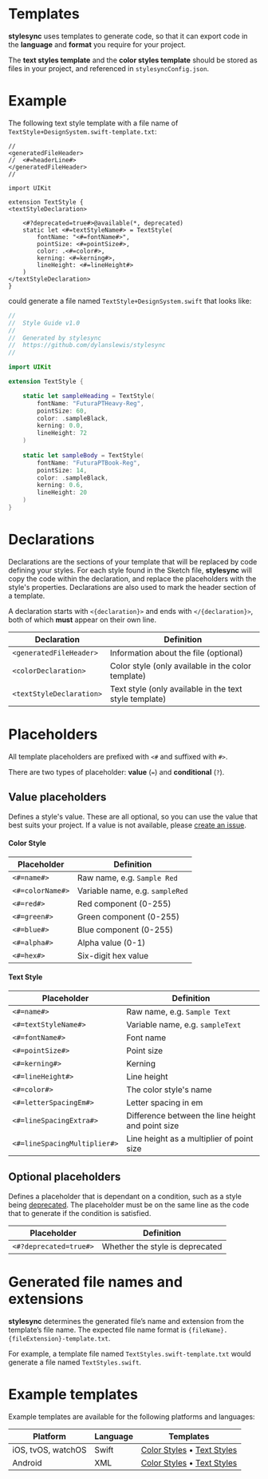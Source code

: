 # Templates

**stylesync** uses templates to generate code, so that it can export code in the **language** and **format** you require for your project.

The **text styles template** and the **color styles template** should be stored as files in your project, and referenced in `stylesyncConfig.json`.

# Example

The following text style template with a file name of `TextStyle+DesignSystem.swift-template.txt`:
```
//
<generatedFileHeader>
//  <#=headerLine#>
</generatedFileHeader>
//

import UIKit

extension TextStyle {
<textStyleDeclaration>

	<#?deprecated=true#>@available(*, deprecated)
	static let <#=textStyleName#> = TextStyle(
		fontName: "<#=fontName#>",
		pointSize: <#=pointSize#>,
		color: .<#=color#>,
		kerning: <#=kerning#>,
		lineHeight: <#=lineHeight#>
	)
</textStyleDeclaration>
}
```

could generate a file named `TextStyle+DesignSystem.swift` that looks like:
```swift
//
//  Style Guide v1.0
//
//  Generated by stylesync
//  https://github.com/dylanslewis/stylesync
//

import UIKit

extension TextStyle {

	static let sampleHeading = TextStyle(
		fontName: "FuturaPTHeavy-Reg",
		pointSize: 60,
		color: .sampleBlack,
		kerning: 0.0,
		lineHeight: 72
	)
	
	static let sampleBody = TextStyle(
		fontName: "FuturaPTBook-Reg",
		pointSize: 14,
		color: .sampleBlack,
		kerning: 0.6,
		lineHeight: 20
	)
}
```

# Declarations

Declarations are the sections of your template that will be replaced by code defining your styles. For each style found in the Sketch file, **stylesync** will copy the code within the declaration, and replace the placeholders with the style's properties. Declarations are also used to mark the header section of a template.

A declaration starts with `<{declaration}>` and ends with `</{declaration}>`, both of which **must** appear on their own line.

| Declaration | Definition |
| --- | --- |
| `<generatedFileHeader>` | Information about the file (optional) |
| `<colorDeclaration>` | Color style (only available in the color template) |
| `<textStyleDeclaration>` | Text style (only available in the text style template) |

# Placeholders

All template placeholders are prefixed with `<#` and suffixed with `#>`.

There are two types of placeholder: **value** (`=`) and **conditional** (`?`).

## Value placeholders

Defines a style's value. These are all optional, so you can use the value that best suits your project. If a value is not available, please [create an issue](https://github.com/dylanslewis/stylesync/issues/new).

#### Color Style

| Placeholder | Definition |
| --- | --- |
| `<#=name#>` | Raw name, e.g. `Sample Red`|
| `<#=colorName#>` | Variable name, e.g. `sampleRed`|
| `<#=red#>` | Red component (0-255) |
| `<#=green#>` | Green component (0-255) |
| `<#=blue#>` | Blue component (0-255) |
| `<#=alpha#>` | Alpha value (0-1) |
| `<#=hex#>` | Six-digit hex value |

#### Text Style

| Placeholder | Definition |
| --- | --- |
| `<#=name#>` | Raw name, e.g. `Sample Text` |
| `<#=textStyleName#>` | Variable name, e.g. `sampleText` |
| `<#=fontName#>` | Font name |
| `<#=pointSize#>` | Point size |
| `<#=kerning#>` | Kerning |
| `<#=lineHeight#>` | Line height |
| `<#=color#>` | The color style's name |
| `<#=letterSpacingEm#>` | Letter spacing in em |
| `<#=lineSpacingExtra#>` | Difference between the line height and point size |
| `<#=lineSpacingMultiplier#>` | Line height as a multiplier of point size |

## Optional placeholders

Defines a placeholder that is dependant on a condition, such as a style being [deprecated](https://github.com/dylanslewis/stylesync/blob/master/README.md/#deprecation). The placeholder must be on the same line as the code that to generate if the condition is satisfied.

| Placeholder | Definition |
| --- | --- |
| `<#?deprecated=true#>` | Whether the style is deprecated |

# Generated file names and extensions

**stylesync** determines the generated file’s name and extension from the template’s file name. The expected file name format is `{fileName}.{fileExtension}-template.txt`.

For example, a template file named `TextStyles.swift-template.txt` would generate a file named `TextStyles.swift`.

# Example templates

Example templates are available for the following platforms and languages:

| Platform | Language | Templates |
| --- | --- | --- |
| iOS, tvOS, watchOS | Swift | [Color Styles](https://github.com/dylanslewis/stylesync/blob/master/Sources/StyleSyncCore/Templates/ColorStyles/iOSColorStyles.swift-template.txt/download) • [Text Styles](https://github.com/dylanslewis/stylesync/blob/master/Sources/StyleSyncCore/Templates/TextStyles/iOSTextStyles.swift-template.txt/download)
| Android | XML | [Color Styles](https://github.com/dylanslewis/stylesync/blob/master/Sources/StyleSyncCore/Templates/ColorStyles/AndroidColorStyles.xml-template.txt/download) • [Text Styles](https://github.com/dylanslewis/stylesync/blob/master/Sources/StyleSyncCore/Templates/TextStyles/AndroidTextStyles.xml-template.txt/download) |
